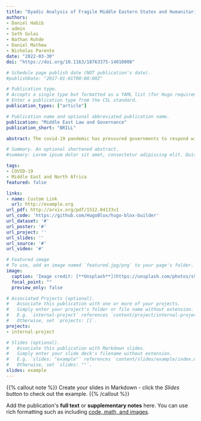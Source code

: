```yaml
---
title: "Dyadic Analysis of Fragile Middle Eastern States and Humanitarian Implications of Restrictive covid-19 Policies"
authors:
- Daniel Habib
- admin
- Seth Gulas
- Nathan Ruhde
- Daniel Mathew
- Nicholas Parente
date: "2022-03-30"
doi: "https://doi.org/10.1163/18763375-14010008"

# Schedule page publish date (NOT publication's date).
#publishDate: "2017-01-01T00:00:00Z"

# Publication type.
# Accepts a single type but formatted as a YAML list (for Hugo requirements).
# Enter a publication type from the CSL standard.
publication_types: ["article"]

# Publication name and optional abbreviated publication name.
publication: "Middle East Law and Governance"
publication_short: "BRILL"

abstract: The covid-19 pandemic has pressured governments to respond with restrictive and health resource-oriented policies to contain the spread of the virus. The aim of this paper is to assess differential policy implementation due to state fragility with a spatial scope of the Middle Eastern region. The policies implemented by the four strongest and six most fragile Middle Eastern countries were extracted from the CoronaNet Government Response Database and grouped into restrictive and resource-oriented categories. Clustering based on these categories informed dyadic analysis. Drawing from the Oxford Government Response Policy Tracker and covid-19 World Symptom Survey, we found that fragile states tended to be characterized by a higher proportion of restrictive policies, lower government stringency, and lower compliance. The results identify sectors that would benefit most from humanitarian aid and raise the issue of whether restrictions are disproportionately implemented due to covert political agendas or lack of political and economic power.

# Summary. An optional shortened abstract.
#summary: Lorem ipsum dolor sit amet, consectetur adipiscing elit. Duis posuere tellus ac convallis placerat. Proin tincidunt magna sed ex sollicitudin condimentum.

tags:
- COVID-19
- Middle East and North Africa
featured: false

links:
- name: Custom Link
  url: http://example.org
url_pdf: http://arxiv.org/pdf/1512.04133v1
url_code: 'https://github.com/HugoBlox/hugo-blox-builder'
url_dataset: '#'
url_poster: '#'
url_project: ''
url_slides: ''
url_source: '#'
url_video: '#'

# Featured image
# To use, add an image named `featured.jpg/png` to your page's folder. 
image:
  caption: 'Image credit: [**Unsplash**](https://unsplash.com/photos/s9CC2SKySJM)'
  focal_point: ""
  preview_only: false

# Associated Projects (optional).
#   Associate this publication with one or more of your projects.
#   Simply enter your project's folder or file name without extension.
#   E.g. `internal-project` references `content/project/internal-project/index.md`.
#   Otherwise, set `projects: []`.
projects:
- internal-project

# Slides (optional).
#   Associate this publication with Markdown slides.
#   Simply enter your slide deck's filename without extension.
#   E.g. `slides: "example"` references `content/slides/example/index.md`.
#   Otherwise, set `slides: ""`.
slides: example
---
```


{{% callout note %}}
Create your slides in Markdown - click the *Slides* button to check out the example.
{{% /callout %}}

Add the publication's **full text** or **supplementary notes** here. You can use rich formatting such as including [code, math, and images](https://docs.hugoblox.com/content/writing-markdown-latex/).
